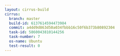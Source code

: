 ```yaml
---
layout: cirrus-build
cirrus:
  branch: master
  build-id: 6137614594473984
  commit: a4dd9d863d50a034fbbb16c50f6b373b80892304
  task-id: 5860043810144256
  task-number: 7
  os-name: Ubuntu
  test-result: 0
---
```

